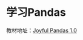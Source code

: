# 学习Pandas

教材地址：[Joyful Pandas 1.0](https://datawhalechina.github.io/joyful-pandas/build/html/目录/index.html)


